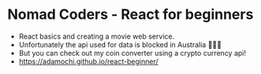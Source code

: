 # Nomad Coders - React for beginners

- React basics and creating a movie web service.
- Unfortunately the api used for data is blocked in Australia 🤷🏻‍♂️
- But you can check out my coin converter using a crypto currency api!
- https://adamochi.github.io/react-beginner/
